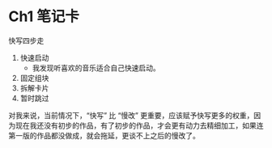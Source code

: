 # Ch1 笔记卡

快写四步走

1. 快速启动
   - 我发现听喜欢的音乐适合自己快速启动。
2. 固定组块
3. 拆解卡片
4. 暂时跳过

对我来说，当前情况下，“快写” 比 “慢改” 更重要，应该赋予快写更多的权重，因为现在我还没有初步的作品，有了初步的作品，才会更有动力去精细加工，如果连第一版的作品都没做成，就会拖延，更谈不上之后的慢改了。